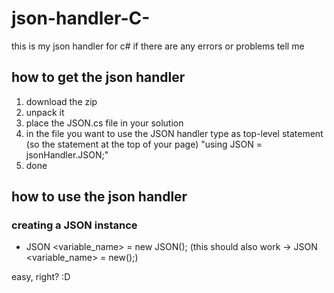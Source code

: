 # json-handler-C-
this is my json handler for c# if there are any errors or problems tell me

## how to get the json handler

1. download the zip
2. unpack it
3. place the JSON.cs file in your solution
4. in the file you want to use the JSON handler type as top-level statement (so the statement at the top of your page) "using JSON = jsonHandler.JSON;"
5. done

## how to use the json handler

### creating a JSON instance
- JSON <variable_name> = new JSON(); (this should also work -> JSON <variable_name> = new();)

easy, right? :D

